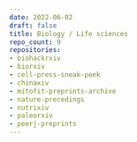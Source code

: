 ```yaml
---
date: 2022-06-02
draft: false
title: Biology / Life sciences
repo_count: 9
repositories:
- biohackrxiv
- biorxiv
- cell-press-sneak-peek
- chinaxiv
- mitofit-preprints-archive
- nature-precedings
- nutrixiv
- paleorxiv
- peerj-preprints
---
```



